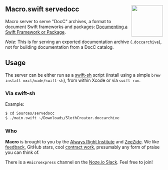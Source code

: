 <h2>Macro.swift servedocc
  <img src="http://zeezide.com/img/macro/MacroExpressIcon128.png"
           align="right" width="100" height="100" />
</h2>

Macro server to serve "DocC" archives, a format to document Swift frameworks
and packages:
[Documenting a Swift Framework or Package](https://developer.apple.com/documentation/Xcode/documenting-a-swift-framework-or-package).

*Note*: This is for serving an exported documentation archive (`.doccarchive`),
not for building documentation from a DocC catalog.

## Usage

The server can be either run as a
[swift-sh](https://github.com/mxcl/swift-sh) script
(install using a simple `brew install mxcl/made/swift-sh`),
from within Xcode or via `swift run`.

### Via swift-sh

Example:
```bash
$ cd Sources/servedocc
$ ./main.swift ~/Downloads/SlothCreator.doccarchive
```


### Who

**Macro** is brought to you by
the
[Always Right Institute](http://www.alwaysrightinstitute.com)
and
[ZeeZide](http://zeezide.de).
We like 
[feedback](https://twitter.com/ar_institute), 
GitHub stars, 
cool [contract work](http://zeezide.com/en/services/services.html),
presumably any form of praise you can think of.

There is a `#microexpress` channel on the 
[Noze.io Slack](http://slack.noze.io/). Feel free to join!
